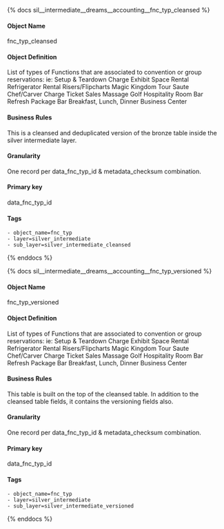 {% docs sil__intermediate__dreams__accounting__fnc_typ_cleansed %}

#### Object Name
fnc_typ_cleansed

#### Object Definition
List of types of Functions that are associated to convention or group reservations: ie: Setup &amp; Teardown Charge
Exhibit Space Rental
Refrigerator Rental
Risers/Flipcharts
Magic Kingdom Tour
Saute Chef/Carver Charge
Ticket Sales
Massage
Golf
Hospitality Room
Bar Refresh
Package Bar
Breakfast, Lunch, Dinner
Business Center

#### Business Rules
This is a cleansed and deduplicated version of the bronze table inside the silver intermediate layer.

#### Granularity
One record per data_fnc_typ_id & metadata_checksum combination.

#### Primary key
data_fnc_typ_id

#### Tags
    - object_name=fnc_typ
    - layer=silver_intermediate
    - sub_layer=silver_intermediate_cleansed

{% enddocs %}

{% docs sil__intermediate__dreams__accounting__fnc_typ_versioned %}

#### Object Name
fnc_typ_versioned

#### Object Definition
List of types of Functions that are associated to convention or group reservations: ie: Setup &amp; Teardown Charge
Exhibit Space Rental
Refrigerator Rental
Risers/Flipcharts
Magic Kingdom Tour
Saute Chef/Carver Charge
Ticket Sales
Massage
Golf
Hospitality Room
Bar Refresh
Package Bar
Breakfast, Lunch, Dinner
Business Center

#### Business Rules
This table is built on the top of the cleansed table. In addition to the cleansed table fields, it contains the versioning fields also.

#### Granularity
One record per data_fnc_typ_id & metadata_checksum combination.

#### Primary key
data_fnc_typ_id

#### Tags
    - object_name=fnc_typ
    - layer=silver_intermediate
    - sub_layer=silver_intermediate_versioned

{% enddocs %}